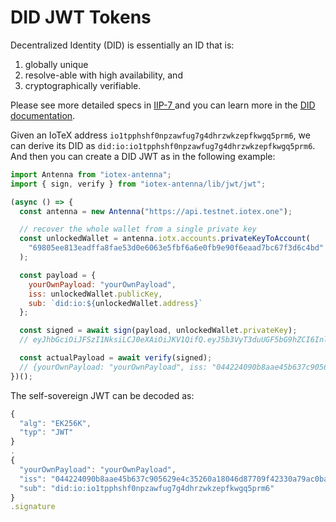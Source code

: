# DID JWT Tokens

Decentralized Identity (DID) is essentially an ID that is:

1. globally unique
2. resolve-able with high availability, and
3. cryptographically verifiable.

Please see more detailed specs in [IIP-7 ](https://github.com/iotexproject/iips/blob/master/iip-7.md)and you can learn more in the [DID documentation](broken-reference).

Given an IoTeX address `io1tpphshf0npzawfug7g4dhrzwkzepfkwgq5prm6`, we can derive its DID as `did:io:io1tpphshf0npzawfug7g4dhrzwkzepfkwgq5prm6`. And then you can create a DID JWT as in the following example:

```javascript
import Antenna from "iotex-antenna";
import { sign, verify } from "iotex-antenna/lib/jwt/jwt";

(async () => {
  const antenna = new Antenna("https://api.testnet.iotex.one");

  // recover the whole wallet from a single private key
  const unlockedWallet = antenna.iotx.accounts.privateKeyToAccount(
    "69805ee813eadffa8fae53d0e6063e5fbf6a6e0fb9e90f6eaad7bc67f3d6c4bd"
  );

  const payload = {
    yourOwnPayload: "yourOwnPayload",
    iss: unlockedWallet.publicKey,
    sub: `did:io:${unlockedWallet.address}`
  };

  const signed = await sign(payload, unlockedWallet.privateKey);
  // eyJhbGciOiJFSzI1NksiLCJ0eXAiOiJKV1QifQ.eyJ5b3VyT3duUGF5bG9hZCI6InlvdXJPd25QYXlsb2FkIiwiaXNzIjoiMDQ0MjI0MDkwYjhhYWU0NWI2MzdjOTA1NjI5ZTRjMzUyNjBhMTgwNDZkODc3MDlmNDIzMzBhNzlhYzBiYWFmMzc4NWU2NjkxNWQyZjRmZjdiMzgwYTVkNDA5NGYyZWFhM2YyYjc4MDE2YjI3OTIwOWRhYmZhY2Q3NGYxMDI2Y2QwMiIsInN1YiI6ImRpZDppbzppbzF0cHBoc2hmMG5wemF3ZnVnN2c0ZGhyendremVwZmt3Z3E1cHJtNiJ9.FK3R09_C99kvTPb-f56cvXGjkl8wd8auHBJJ2iqljAopuZhk8cg2_Wji8Gi30Q19jonMoQTYpMVREFmxw3d_DQA

  const actualPayload = await verify(signed);
  // {yourOwnPayload: "yourOwnPayload", iss: "044224090b8aae45b637c905629e4c35260a18046d87709f42…380a5d4094f2eaa3f2b78016b279209dabfacd74f1026cd02", sub: "did:io:io1tpphshf0npzawfug7g4dhrzwkzepfkwgq5prm6"}
})();
```

The self-sovereign JWT can be decoded as:

```javascript
{
  "alg": "EK256K",
  "typ": "JWT"
}
.
{
  "yourOwnPayload": "yourOwnPayload",
  "iss": "044224090b8aae45b637c905629e4c35260a18046d87709f42330a79ac0baaf3785e66915d2f4ff7b380a5d4094f2eaa3f2b78016b279209dabfacd74f1026cd02",
  "sub": "did:io:io1tpphshf0npzawfug7g4dhrzwkzepfkwgq5prm6"
}
.signature
```
